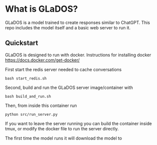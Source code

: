 # What is GLaDOS?

GLaDOS is a model trained to create responses similar to ChatGPT.
This repo includes the model itself and a basic web server to run it.


## Quickstart

GLaDOS is designed to run with docker. Instructions for installing docker https://docs.docker.com/get-docker/

First start the redis server needed to cache conversations
```
bash start_redis.sh
```
Second, build and run the GLaDOS server image/container with

```
bash build_and_run.sh
```

Then, from inside this container run 
```
python src/run_server.py
```

If you want to leave the server running you can build the container inside tmux, or modify the docker file to run the server directly.

The first time the model runs it will download the model to 